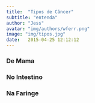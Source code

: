 ```yaml
---
title:  "Tipos de Câncer"
subtitle: "entenda"
author: "Jess"
avatar: "img/authors/wferr.png"
image: "img/tipos.jpg"
date:   2015-04-25 12:12:12
---
```


### De Mama

### No Intestino

### Na Faringe